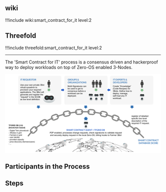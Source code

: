 ## wiki
!!!include wiki:smart_contract_for_it level:2

## Threefold 

!!!include threefold:smart_contract_for_it level:2

--- 

The 'Smart Contract for IT' process is a consensus driven and hackerproof way to deploy workloads on top of Zero-OS enabled 3-Nodes.

![](img/smartcontract4it.png)

## Participants in the Process

## Steps


